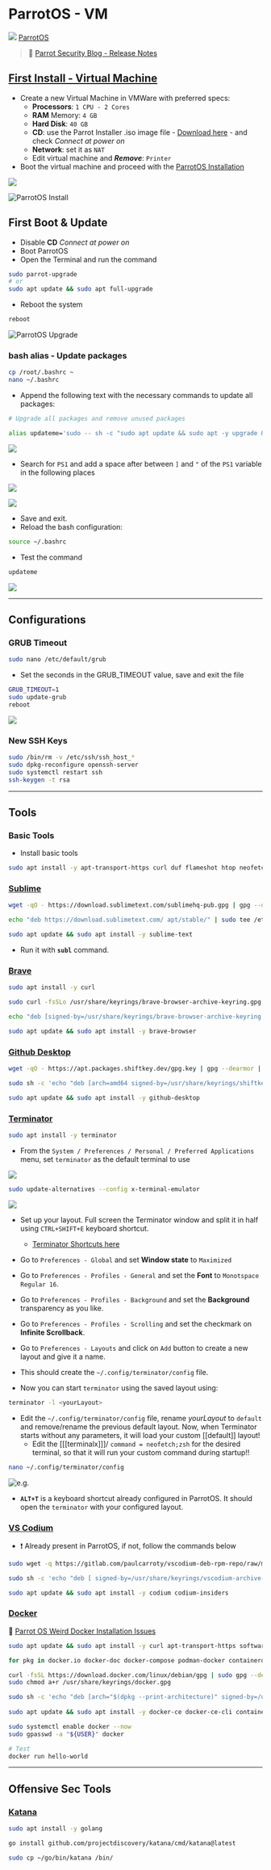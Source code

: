# ParrotOS - VM

![](.gitbook/assets/parrot.svg) [ParrotOS](https://www.parrotsec.org/)

> 🔗 [Parrot Security Blog - Release Notes](https://parrotsec.org/blog/)

## [First Install - Virtual Machine](https://parrotsec.org/docs/virtualization/parrot-on-vmware)

- Create a new Virtual Machine in VMWare with preferred specs:
  - **Processors**: `1 CPU - 2 Cores`
  - **RAM** Memory: `4 GB`
  - **Hard Disk**: `40 GB`
  - **CD**: use the Parrot Installer .iso image file - [Download here](https://parrotsec.org/download/) - and check *Connect at power on*
  - **Network**: set it as `NAT`
  - Edit virtual machine and ***Remove***: `Printer`
- Boot the virtual machine and proceed with the [ParrotOS Installation](https://parrotsec.org/docs/installation/)

![](.gitbook/assets/image-20230611192331531.png)

![ParrotOS Install](.gitbook/assets/parrot-install.gif)

## First Boot & Update

- Disable **CD** *Connect at power on*
- Boot ParrotOS
- Open the Terminal and run the command

```bash
sudo parrot-upgrade
# or
sudo apt update && sudo apt full-upgrade
```

- Reboot the system

```bash
reboot
```

![ParrotOS Upgrade](.gitbook/assets/parrot-upgrade.gif)

### bash alias - Update packages

```bash
cp /root/.bashrc ~
nano ~/.bashrc
```

- Append the following text with the necessary commands to update all packages:

```bash
# Upgrade all packages and remove unused packages

alias updateme='sudo -- sh -c "sudo apt update && sudo apt -y upgrade && sudo apt -y autoremove"'
```

![](.gitbook/assets/image-20230611193528488.png)

- Search for `PS1` and add a space after between `]` and `"` of the `PS1` variable in the following places

![](.gitbook/assets/2023-07-04_18-18-57_154.png)

![](.gitbook/assets/2023-07-04_18-15-29_153.png)

- Save and exit.
- Reload the bash configuration:

```bash
source ~/.bashrc
```

- Test the command

```bash
updateme
```

![](.gitbook/assets/image-20230611193627780.png)

------

## Configurations

### GRUB Timeout

```bash
sudo nano /etc/default/grub
```

- Set the seconds in the GRUB_TIMEOUT value, save and exit the file

```bash
GRUB_TIMEOUT=1
sudo update-grub
reboot
```

![](.gitbook/assets/image-20230611193823609.png)

### New SSH Keys

```bash
sudo /bin/rm -v /etc/ssh/ssh_host_*
sudo dpkg-reconfigure openssh-server
sudo systemctl restart ssh
ssh-keygen -t rsa
```

------

## Tools

### Basic Tools

- Install basic tools

```bash
sudo apt install -y apt-transport-https curl duf flameshot htop neofetch net-tools speedtest-cli telegram-desktop terminator tor tree vlc wget
```

### [Sublime](https://www.sublimetext.com/docs/linux_repositories.html)

```bash
wget -qO - https://download.sublimetext.com/sublimehq-pub.gpg | gpg --dearmor | sudo tee /etc/apt/trusted.gpg.d/sublimehq-archive.gpg > /dev/null

echo "deb https://download.sublimetext.com/ apt/stable/" | sudo tee /etc/apt/sources.list.d/sublime-text.list

sudo apt update && sudo apt install -y sublime-text
```

- Run it with **`subl`** command.

### [Brave](https://brave.com/linux/)

```bash
sudo apt install -y curl

sudo curl -fsSLo /usr/share/keyrings/brave-browser-archive-keyring.gpg https://brave-browser-apt-release.s3.brave.com/brave-browser-archive-keyring.gpg

echo "deb [signed-by=/usr/share/keyrings/brave-browser-archive-keyring.gpg arch=amd64] https://brave-browser-apt-release.s3.brave.com/ stable main"| sudo tee /etc/apt/sources.list.d/brave-browser-release.list

sudo apt update && sudo apt install -y brave-browser
```

### [Github Desktop](https://github.com/shiftkey/desktop)

```bash
wget -qO - https://apt.packages.shiftkey.dev/gpg.key | gpg --dearmor | sudo tee /usr/share/keyrings/shiftkey-packages.gpg > /dev/null

sudo sh -c 'echo "deb [arch=amd64 signed-by=/usr/share/keyrings/shiftkey-packages.gpg] https://apt.packages.shiftkey.dev/ubuntu/ any main" > /etc/apt/sources.list.d/shiftkey-packages.list'

sudo apt update && sudo apt install -y github-desktop
```

### [Terminator](https://gnome-terminator.org/)

```bash
sudo apt install -y terminator
```

- From the `System / Preferences / Personal / Preferred Applications` menu, set `terminator` as the default terminal to use

![](.gitbook/assets/2023-07-04_19-18-18_155.png)

```bash
sudo update-alternatives --config x-terminal-emulator
```

![](.gitbook/assets/2023-07-04_19-19-36_156.png)

- Set up your layout. Full screen the Terminator window and split it in half using `CTRL+SHIFT+E` keyboard shortcut.
  - [Terminator Shortcuts here](../tools/Terminator-Shortcuts.md)

- Go to `Preferences - Global` and set **Window state** to `Maximized`
- Go to `Preferences - Profiles - General` and set the **Font** to `Monotspace Regular 16`.
- Go to `Preferences - Profiles - Background` and set the **Background** transparency as you like.
- Go to `Preferences - Profiles - Scrolling` and set the checkmark on **Infinite Scrollback**.
- Go to `Preferences - Layouts` and click on `Add` button to create a new layout and give it a name.
- This should create the `~/.config/terminator/config` file.
- Now you can start `terminator` using the saved layout using: 

```bash
terminator -l <yourLayout>
```

- Edit the `~/.config/terminator/config` file, rename *yourLayout* to `default` and remove/rename the previous default layout. Now, when Terminator starts without any parameters, it will load your custom [[default]] layout!
  - Edit the [[[terminalx]]]/ `command = neofetch;zsh` for the desired terminal, so that it will run your custom command during startup!!

```bash
nano ~/.config/terminator/config
```

![e.g.](.gitbook/assets/2023-07-04_19-30-49_157.png)

- **`ALT+T`** is a keyboard shortcut already configured in ParrotOS. It should open the `terminator` with your configured layout.

### [VS Codium](https://github.com/VSCodium/vscodium)

- ❗ Already present in ParrotOS, if not, follow the commands below

```bash
sudo wget -q https://gitlab.com/paulcarroty/vscodium-deb-rpm-repo/raw/master/pub.gpg && sudo mv pub.gpg /usr/share/keyrings/vscodium-archive-keyring.asc

sudo sh -c 'echo "deb [ signed-by=/usr/share/keyrings/vscodium-archive-keyring.asc ] https://paulcarroty.gitlab.io/vscodium-deb-rpm-repo/debs vscodium main" > /etc/apt/sources.list.d/vscodium.list'

sudo apt update && sudo apt install -y codium codium-insiders
```

### [Docker](https://docs.docker.com/engine/install/debian/)

🔗 [Parrot OS Weird Docker Installation Issues](https://flarexes.com/parrot-os-weird-docker-installation-issues)

```bash
sudo apt update && sudo apt install -y curl apt-transport-https software-properties-common ca-certificates gnupg

for pkg in docker.io docker-doc docker-compose podman-docker containerd runc; do sudo apt remove $pkg -y; done

curl -fsSL https://download.docker.com/linux/debian/gpg | sudo gpg --dearmor -o /usr/share/keyrings/docker.gpg
sudo chmod a+r /usr/share/keyrings/docker.gpg

sudo sh -c 'echo "deb [arch="$(dpkg --print-architecture)" signed-by=/usr/share/keyrings/docker.gpg] https://download.docker.com/linux/debian bullseye stable" | sudo tee /etc/apt/sources.list.d/docker.list'
  
sudo apt update && sudo apt install -y docker-ce docker-ce-cli containerd.io docker-buildx-plugin docker-compose-plugin

sudo systemctl enable docker --now
sudo gpasswd -a "${USER}" docker

# Test
docker run hello-world
```

------

## Offensive Sec Tools

### [Katana](https://github.com/projectdiscovery/katana)

```bash
sudo apt install -y golang

go install github.com/projectdiscovery/katana/cmd/katana@latest

sudo cp ~/go/bin/katana /bin/
```


